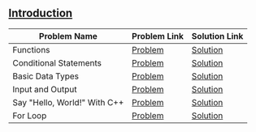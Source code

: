 ## [Introduction](https://www.hackerrank.com/domains/cpp/cpp-introduction)

Problem Name|Problem Link|Solution Link
---|---|---
Functions|[Problem](https://www.hackerrank.com/challenges/c-tutorial-functions/problem)|[Solution](/c-tutorial-functions.cpp)
Conditional Statements|[Problem](https://www.hackerrank.com/challenges/c-tutorial-conditional-if-else/problem)|[Solution](/c-tutorial-conditional-if-else.cpp)
Basic Data Types|[Problem](https://www.hackerrank.com/challenges/c-tutorial-basic-data-types/problem)|[Solution](/c-tutorial-basic-data-types.cpp)
Input and Output|[Problem](https://www.hackerrank.com/challenges/cpp-input-and-output/problem)|[Solution](/cpp-input-and-output.cpp)
Say "Hello, World!" With C++|[Problem](https://www.hackerrank.com/challenges/cpp-hello-world/problem)|[Solution](/cpp-hello-world.cpp)
For Loop|[Problem](https://www.hackerrank.com/challenges/c-tutorial-for-loop/problem)|[Solution](https://www.hackerrank.com/challenges/c-tutorial-for-loop/submissions/code/86780779)
